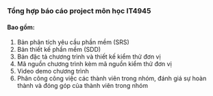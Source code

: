 ### Tổng hợp báo cáo project môn học IT4945
#### Bao gồm:
1. Bản phân tích yêu cầu phần mềm (SRS)
2. Bản thiết kế phần mềm (SDD)
3. Bản đặc tả chương trình và thiết kế kiểm thử đơn vị
4. Mã nguồn chương trình kèm mã nguồn kiểm thử đơn vị
5. Video demo chương trình
6. Phân công công việc các thành viên trong nhóm, đánh giá sự hoàn thành và đóng góp của thành viên trong nhóm
